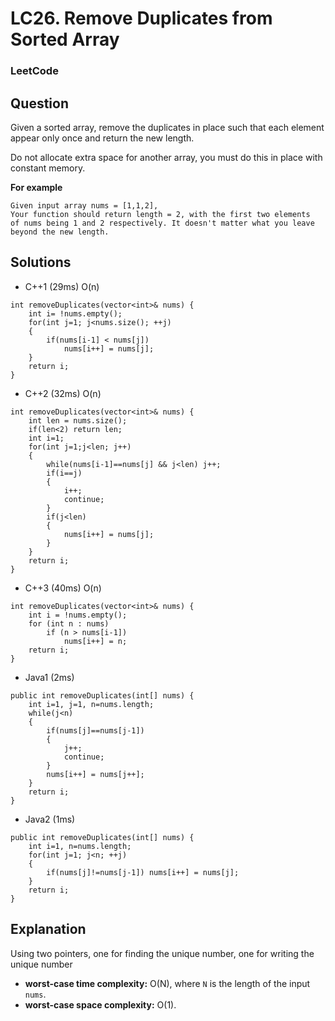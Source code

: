# LC26. Remove Duplicates from Sorted Array

### LeetCode

## Question

Given a sorted array, remove the duplicates in place such that each element appear only once and return the new length.

Do not allocate extra space for another array, you must do this in place with constant memory.

**For example**

```
Given input array nums = [1,1,2],
Your function should return length = 2, with the first two elements of nums being 1 and 2 respectively. It doesn't matter what you leave beyond the new length.
```

## Solutions

* C++1 (29ms) O(n)
```
int removeDuplicates(vector<int>& nums) {
    int i= !nums.empty();
    for(int j=1; j<nums.size(); ++j)
    {
        if(nums[i-1] < nums[j]) 
            nums[i++] = nums[j];
    }
    return i;
}
```

* C++2 (32ms) O(n)
```
int removeDuplicates(vector<int>& nums) {
    int len = nums.size();
    if(len<2) return len;
    int i=1;
    for(int j=1;j<len; j++)
    {
        while(nums[i-1]==nums[j] && j<len) j++;
        if(i==j)
        {
            i++;
            continue;
        }
        if(j<len)
        {
            nums[i++] = nums[j];
        }
    }
    return i;
}
```

* C++3 (40ms) O(n)
```
int removeDuplicates(vector<int>& nums) {
    int i = !nums.empty();
    for (int n : nums)
        if (n > nums[i-1])
            nums[i++] = n;
    return i;
}
```

* Java1 (2ms)
```
public int removeDuplicates(int[] nums) {
    int i=1, j=1, n=nums.length;
    while(j<n)
    {
        if(nums[j]==nums[j-1]) 
        {
            j++;
            continue;
        }
        nums[i++] = nums[j++];
    }
    return i;
}
```

* Java2 (1ms)
```
public int removeDuplicates(int[] nums) {
    int i=1, n=nums.length;
    for(int j=1; j<n; ++j)
    {
        if(nums[j]!=nums[j-1]) nums[i++] = nums[j];
    }
    return i;
}
```

## Explanation

Using two pointers, one for finding the unique number, one for writing the unique number

* **worst-case time complexity:** O(N), where `N` is the length of the input `nums`.
* **worst-case space complexity:** O(1).
